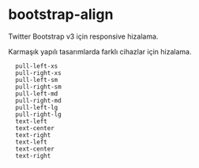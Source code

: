 bootstrap-align
==============

   Twitter Bootstrap v3 için responsive hizalama.
   
   Karmaşık yapılı tasarımlarda farklı cihazlar için hizalama.
   
      pull-left-xs
      pull-right-xs
      pull-left-sm
      pull-right-sm
      pull-left-md
      pull-right-md
      pull-left-lg
      pull-right-lg
      text-left
      text-center
      text-right
      text-left
      text-center
      text-right
